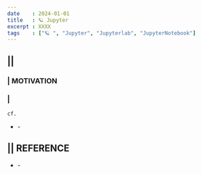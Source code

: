 ```yaml
---
date    : 2024-01-01
title   : 🪐 Jupyter
excerpt : XXXX
tags    : ["🪐 ", "Jupyter", "Jupyterlab", "JupyterNotebook"]
---
```


## || 
### | MOTIVATION
### |
`cf.`
- []() - 

## || REFERENCE
- []() -